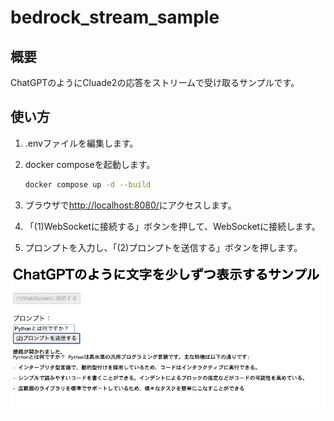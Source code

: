 # bedrock_stream_sample

## 概要

ChatGPTのようにCluade2の応答をストリームで受け取るサンプルです。

## 使い方

1. .envファイルを編集します。
2. docker composeを起動します。

   ```sh
   docker compose up -d --build
   ```

3. ブラウザで[http://localhost:8080/](http://localhost:8080/)にアクセスします。
4. 「(1)WebSocketに接続する」ボタンを押して、WebSocketに接続します。
5. プロンプトを入力し、「(2)プロンプトを送信する」ボタンを押します。

![スクリーンショット](screenshot.png)
